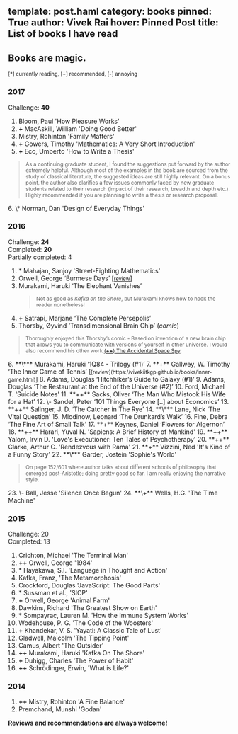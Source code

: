 template: post.haml
category: books
pinned: True
author: Vivek Rai
hover: Pinned Post
title: List of books I have read
---
Books are magic.
---

<small>[*] currently reading, [+] recommended, [-] annoying</small>

### 2017

Challenge: **40**

1. Bloom, Paul 'How Pleasure Works'
2. **+** MacAskill, William 'Doing Good Better'
3. Mistry, Rohinton 'Family Matters'
4. **+** Gowers, Timothy 'Mathematics: A Very Short Introduction'
5. **+** Eco, Umberto 'How to Write a Thesis'
  <blockquote> <small> As a continuing graduate student, I found the suggestions put forward
  by the author extremely helpful. Although most of the examples in the book are
  sourced from the study of classical literature, the suggested ideas are
  still highly relevant. On a bonus point, the author also clarifies a few issues
  commonly faced by new graduate students related to their research (impact of
  their research, breadth and depth etc.). Highly recommended if you are
  planning to write a thesis or research proposal. </small> </blockquote>
6. \* Norman, Dan 'Design of Everyday Things'

### 2016

Challenge: **24**<br>
Completed: **20**<br>
Partially completed: 4

1. \* Mahajan, Sanjoy 'Street-Fighting Mathematics'
2. Orwell, George ‘Burmese Days’ [<small>[review](https://vivekiitkgp.github.io/books/burmese-days.html)</small>]
3. Murakami, Haruki ‘The Elephant Vanishes’ <br> <blockquote> <small> Not as
   good as <i>Kafka on the Shore</i>, but Murakami knows how to hook the reader
   nonetheless!</small> </blockquote>
4. **+** Satrapi, Marjane ‘The Complete Persepolis’
5. Thorsby, Øyvind ‘Transdimensional Brain Chip’ (*comic*)<br>
  <blockquote>
  <small> Thoroughly enjoyed this Thorsby’s comic - Based on invention of a new
  brain chip that allows you to communicate with versions of yourself in other
  universe. I would also recommend his other work <a
  href="http://spacespy.thecomicseries.com/Mycomics/"> (<b>++</b>) The Accidental Space
  Spy</a>.</small>
  </blockquote>
6. **\*** Murakami, Haruki ‘1Q84 - Trilogy (#1)’
7. **+** Gallwey, W. Timothy ‘The Inner Game of Tennis’ [<small>[review](https://vivekiitkgp.github.io/books/inner-game.html)</small>]
8. Adams, Douglas ‘Hitchhiker’s Guide to Galaxy (#1)’
9. Adams, Douglas ‘The Restaurant at the End of the Universe (#2)’
10. Ford, Michael T. ‘Suicide Notes’
11. **++** Sacks, Oliver ‘The Man Who Mistook His Wife for a Hat’
12. \- Sandel, Peter ‘101 Things Everyone [..] about Economics’
13. **++** Salinger, J. D. ‘The Catcher in The Rye’
14. **\*** Lane, Nick ‘The Vital Question’
15. Mlodinow, Leonard ‘The Drunkard’s Walk’
16. Fine, Debra ‘The Fine Art of Small Talk’
17. **+** Keynes, Daniel ‘Flowers for Algernon’
18. **++** Harari, Yuval N. 'Sapiens: A Brief History of Mankind'
19. **++** Yalom, Irvin D. 'Love's Executioner: Ten Tales of Psychotherapy'
20. **++** Clarke, Arthur C. 'Rendezvous with Rama'
21. **+** Vizzini, Ned 'It's Kind of a Funny Story'
22. **\*** Garder, Jostein 'Sophie's World'
  <blockquote>
  <small>On page 152/601 where author talks about different schools of
  philosophy that emerged post-Aristotle; doing pretty good so far. I am really enjoying the
  narrative style.</small> </blockquote>
23. \- Ball, Jesse 'Silence Once Begun'
24. **\+** Wells, H.G. 'The Time Machine'

### 2015

Challenge: 20 <br>
Completed: 13

1. Crichton, Michael 'The Terminal Man'
2. **++** Orwell, George '1984'
3. \* Hayakawa, S.I. 'Language in Thought and Action'
4. Kafka, Franz, 'The Metamorphosis'
5. Crockford, Douglas 'JavaScript: The Good Parts'
6. \* Sussman et al., 'SICP'
7. **+** Orwell, George 'Animal Farm'
8. Dawkins, Richard 'The Greatest Show on Earth'
9. \* Sompayrac, Lauren M. 'How the Immune System Works'
10. Wodehouse, P. G. 'The Code of the Woosters'
11. **+** Khandekar, V. S. 'Yayati: A Classic Tale of Lust'
12. Gladwell, Malcolm 'The Tipping Point'
13. Camus, Albert 'The Outsider'
14. **++** Murakami, Haruki 'Kafka On The Shore'
15. **+** Duhigg, Charles 'The Power of Habit'
16. **++** Schrödinger, Erwin, 'What is Life?'

### 2014

1. **++** Mistry, Rohinton 'A Fine Balance'
2. Premchand, Munshi 'Godan'

**Reviews and recommendations are always welcome!**
